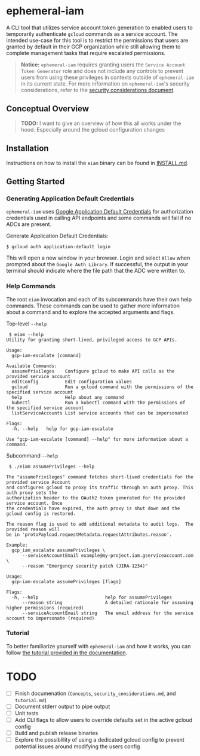 # ephemeral-iam
A CLI tool that utilizes service account token generation to enabled users to
temporarily authenticate `gcloud` commands as a service account.  The intended
use-case for this tool is to restrict the permissions that users are granted
by default in their GCP organization while still allowing them to complete
management tasks that require escalated permissions.

> **Notice:** `ephemeral-iam` requires granting users the `Service Account Token Generator`
> role and does not include any controls to prevent users from using these
> privileges in contexts outside of `ephemeral-iam` in its current state.
> For more information on `ephemeral-iam`'s security considerations, refer to the
> [security considerations document](docs/security_considerations.md).

## Conceptual Overview

> **TODO:** I want to give an overview of how this all works under the hood.
> Especially around the gcloud configuration changes

## Installation
Instructions on how to install the `eiam` binary can be found in
[INSTALL.md](docs/INSTALL.md).

## Getting Started

### Generating Application Default Credentials
`ephemeral-iam` uses [Google Application Default Credentials](https://developers.google.com/identity/protocols/application-default-credentials)
for authorization credentials used in calling API endpoints and some commands
will fail if no ADCs are present. 

Generate Application Default Credentials:
```shell
$ gcloud auth application-default login
```

This will open a new window in your browser.  Login and select `Allow` when
prompted about the `Google Auth Library`.  If successful, the output in your
terminal should indicate where the file path that the ADC were written to.

### Help Commands
The root `eiam` invocation and each of its subcommands have their own help
commands. These commands can be used to gather more information about a command
and to explore the accepted arguments and flags.

Top-level `--help`
```
 $ eiam --help
Utility for granting short-lived, privileged access to GCP APIs.

Usage:
  gcp-iam-escalate [command]

Available Commands:
  assumePrivileges    Configure gcloud to make API calls as the provided service account
  editConfig          Edit configuration values
  gcloud              Run a gcloud command with the permissions of the specified service account
  help                Help about any command
  kubectl             Run a kubectl command with the permissions of the specified service account
  listServiceAccounts List service accounts that can be impersonated

Flags:
  -h, --help   help for gcp-iam-escalate

Use "gcp-iam-escalate [command] --help" for more information about a command.
```

Subcommand `--help`
```
 $ ./eiam assumePrivileges --help

The "assumePrivileges" command fetches short-lived credentials for the provided service Account
and configures gcloud to proxy its traffic through an auth proxy. This auth proxy sets the
authorization header to the OAuth2 token generated for the provided service account. Once
the credentials have expired, the auth proxy is shut down and the gcloud config is restored.

The reason flag is used to add additional metadata to audit logs.  The provided reason will
be in 'protoPayload.requestMetadata.requestAttributes.reason'.

Example:
  gcp_iam_escalate assumePrivileges \
      --serviceAccountEmail example@my-project.iam.gserviceaccount.com \
      --reason "Emergency security patch (JIRA-1234)"

Usage:
  gcp-iam-escalate assumePrivileges [flags]

Flags:
  -h, --help                         help for assumePrivileges
      --reason string                A detailed rationale for assuming higher permissions (required)
      --serviceAccountEmail string   The email address for the service account to impersonate (required)
```

### Tutorial
To better familiarize yourself with `ephemeral-iam` and how it works, you can
follow [the tutorial provided in the documentation](docs/tutorial.md).


# TODO
- [ ] Finish documenation (`Concepts`, `security_considerations.md`, and `tutorial.md`)
- [ ] Document stderr output to pipe output
- [ ] Unit tests
- [ ] Add CLI flags to allow users to override defaults set in the active gcloud config
- [ ] Build and publish release binaries
- [ ] Explore the possiblility of using a dedicated gcloud config to prevent potential issues around modifying the users config